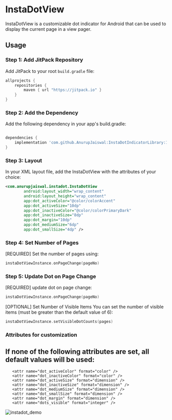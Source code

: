 # InstaDotView

InstaDotView is a customizable dot indicator for Android that can be used to display the current page in a view pager.

## Usage

### Step 1: Add JitPack Repository

Add JitPack to your root `build.gradle` file:

```groovy
allprojects {
    repositories {
        maven { url "https://jitpack.io" }
    }
}
```

### Step 2: Add the Dependency

Add the following dependency in your app's build.gradle:
```gradle

dependencies {
    implementation 'com.github.AnurupJaiswal:InstaDotIndicatorLibrary:1.0.0'
}
```
### Step 3: Layout

 In your XML layout file, add the InstaDotView with the attributes of your choice:
 
```xml
<com.anurupjaiswal.instadot.InstaDotView
        android:layout_width="wrap_content"
        android:layout_height="wrap_content"
        app:dot_activeColor="@color/colorAccent"
        app:dot_activeSize="10dp"
        app:dot_inactiveColor="@color/colorPrimaryDark"
        app:dot_inactiveSize="8dp"
        app:dot_margin="10dp"
        app:dot_mediumSize="6dp"
        app:dot_smallSize="4dp" />
```
### Step 4: Set Number of Pages
[REQUIRED] 
Set the number of pages using:
```Kotlin
instaDotViewInstance.onPageChange(pageNo)
```
### Step 5: Update Dot on Page Change
[REQUIRED] update dot on page change:
```kotlin
instaDotViewInstance.onPageChange(pageNo)
```
[OPTIONAL] Set Number of Visible Items
You can set the number of visible items (must be greater than the default value of 6):
```Kotlin
instaDotViewInstance.setVisibleDotCounts(pages)
```
### Attributes for customization

## If none of the following attributes are set, all default values will be used:

```
   <attr name="dot_activeColor" format="color" />
   <attr name="dot_inactiveColor" format="color" />
   <attr name="dot_activeSize" format="dimension" />
   <attr name="dot_inactiveSize" format="dimension" />
   <attr name="dot_mediumSize" format="dimension" />
   <attr name="dot_smallSize" format="dimension" />
   <attr name="dot_margin" format="dimension" />
   <attr name="dots_visible" format="integer" />
```

![instadot_demo](https://github.com/user-attachments/assets/2ef1b383-f44b-4aa2-9220-41d4e2d310ea)



